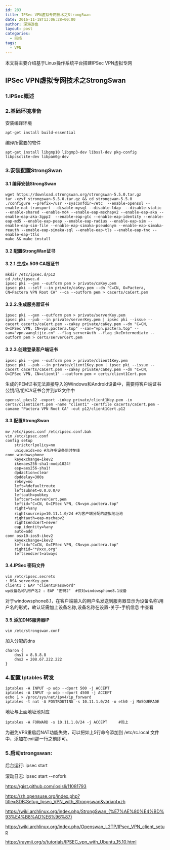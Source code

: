 ```yaml
---
id: 283
title: IPSec VPN虚拟专网技术之StrongSwan
date: 2016-11-18T13:06:28+00:00
author: 深海游鱼
layout: post
categories:
  - 网络
tags: 
  - VPN
---
```


本文将主要介绍基于Linux操作系统平台搭建IPSec VPN虚拟专网

## IPSec VPN虚拟专网技术之StrongSwan

### 1.IPSec概述

### 2.基础环境准备

安装编译环境

```
apt-get install build-essential
```

编译所需要的软件

```
apt-get install libgmp10 libgmp3-dev libssl-dev pkg-config libpcsclite-dev libpam0g-dev
```

### 3.安装配置StrongSwan

#### 3.1 编译安装StrongSwan
```
wget https://download.strongswan.org/strongswan-5.5.0.tar.gz
tar -xzvf strongswan-5.5.0.tar.gz && cd strongswan-5.5.0
./configure --prefix=/usr --sysconfdir=/etc  --enable-openssl --enable-nat-transport --disable-mysql --disable-ldap  --disable-static --enable-shared --enable-md4 --enable-eap-mschapv2 --enable-eap-aka --enable-eap-aka-3gpp2  --enable-eap-gtc --enable-eap-identity --enable-eap-md5 --enable-eap-peap --enable-eap-radius --enable-eap-sim --enable-eap-sim-file --enable-eap-simaka-pseudonym --enable-eap-simaka-reauth --enable-eap-simaka-sql --enable-eap-tls --enable-eap-tnc --enable-eap-ttls
make && make install
```

#### 3.2 配置StrongWan证书

#### 3.2.1.生成x.509 CA根证书

```
mkdir /etc/ipsec.d/p12
cd /etc/ipsec.d
ipsec pki --gen --outform pem > private/caKey.pem
ipsec pki --self --in private/caKey.pem --dn "C=CN, O=Pactera, CN=Pactera VPN Root CA" --ca --outform pem > cacerts/caCert.pem
```

#### 3.2.2.生成服务器证书

```
ipsec pki --gen --outform pem > private/serverKey.pem
ipsec pki --pub --in private/serverKey.pem | ipsec pki --issue --cacert cacerts/caCert.pem --cakey private/caKey.pem --dn "C=CN, O=IPSec VPN, CN=vpn.pactera.top" --san="vpn.pactera.top" --san="vpn.wanglijie.cn" --flag serverAuth --flag ikeIntermediate --outform pem > certs/serverCert.pem
```

#### 3.2.3.创建登录客户端证书

```
ipsec pki --gen --outform pem > private/client1Key.pem
ipsec pki --pub --in private/client1Key.pem | ipsec pki --issue --cacert cacerts/caCert.pem --cakey private/caKey.pem --dn "C=CN, O=IPSec VPN, CN=client1" --outform pem > certs/client1Cert.pem

```

生成的PEM证书无法直接导入的Windows和Android设备中，需要将客户端证书公钥/私钥/CA证书合并到p12文件中

```
openssl pkcs12 -export -inkey private/client1Key.pem -in certs/client1Cert.pem -name "client1" -certfile cacerts/caCert.pem -caname "Pactera VPN Root CA" -out p12/client1Cert.p12
```

#### 3.3.配置StrongSwan
```
mv /etc/ipsec.conf /etc/ipsec.conf.bak
vim /etc/ipsec.conf
config setup
    strictcrlpolicy=no
    uniqueids=no #允许多设备同时在线
conn windowsphone
    keyexchange=ikev2
    ike=aes256-sha1-modp1024!
    esp=aes256-sha1!
    dpdaction=clear
    dpddelay=300s
    rekey=no
    left=%defaultroute
    leftsubnet=0.0.0.0/0
    leftauth=pubkey
    leftcert=serverCert.pem
    leftid="C=CN, O=IPSec VPN, CN=vpn.pactera.top"
    right=%any
    rightsourceip=10.11.1.0/24 #为客户端分配的虚拟地址池
    rightauth=eap-mschapv2
    rightsendcert=never
    eap_identity=%any
    auto=add
conn osx10-ios9-ikev2
    keyexchange=ikev2
    leftid="C=CN, O=IPSec VPN, CN=vpn.pactera.top"
    rightid="*@xxx.org"
    leftsendcert=always
```

#### 3.4.IPSec 密码文件

```
vim /etc/ipsec.secrets
: RSA serverKey.pem
client1 : EAP "client1Password"
wp设备名称\用户名2 : EAP "密码2"  #仅对windowsphone8.1设备
```

对于windowsphone8.1，在客户端输入的用户名发送到服务器显示为设备名称\用户名的形式，故认证需加上设备名称,设备名称在设置-关于-手机信息 中查看

#### 3.5.添加DNS服务器IP

```
vim /etc/strongswan.conf
```

加入分配的dns

```
charon {
    dns1 = 8.8.8.8
    dns2 = 208.67.222.222
}
```

### 4.配置 Iptables 转发
```
iptables -A INPUT -p udp --dport 500 -j ACCEPT
iptables -A INPUT -p udp --dport 4500 -j ACCEPT
echo 1 > /proc/sys/net/ipv4/ip_forward
iptables -t nat -A POSTROUTING -s 10.11.1.0/24 -o eth0 -j MASQUERADE  
```

地址与上面地址池对应

```
iptables -A FORWARD -s 10.11.1.0/24 -j ACCEPT     #同上
```
为避免VPS重启后NAT功能失效，可以把如上5行命令添加到 /etc/rc.local 文件中，添加在exit那一行之前即可。

### 5.启动strongswan:

后台运行: ipsec start

滚动日志: ipsec start --nofork


https://gist.github.com/losisli/11081793

https://zh.opensuse.org/index.php?title=SDB:Setup_Ipsec_VPN_with_Strongswan&variant=zh

https://wiki.archlinux.org/index.php/StrongSwan_(%E7%AE%80%E4%BD%93%E4%B8%AD%E6%96%87)

https://wiki.archlinux.org/index.php/Openswan_L2TP/IPsec_VPN_client_setup

https://raymii.org/s/tutorials/IPSEC_vpn_with_Ubuntu_15.10.html